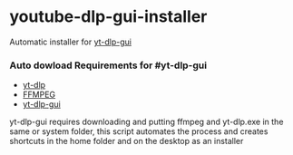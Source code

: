 # youtube-dlp-gui-installer
Automatic installer for [yt-dlp-gui](https://github.com/kannagi0303/yt-dlp-gui)
### Auto dowload Requirements for #yt-dlp-gui

-   [yt-dlp](https://github.com/yt-dlp/yt-dlp)
-   [FFMPEG](https://ffmpeg.org/download.html#build-windows)
-  [yt-dlp-gui](https://github.com/kannagi0303/yt-dlp-gui)
  
yt-dlp-gui requires downloading and putting ffmpeg and yt-dlp.exe in the same or system folder, this script automates the process and creates shortcuts in the home folder and on the desktop as an installer
